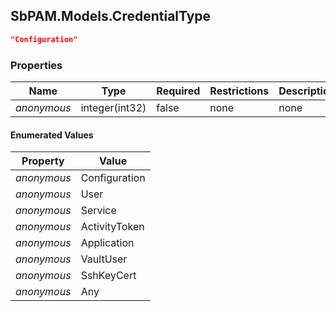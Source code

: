 
<h2 id="tocS_SbPAM.Models.CredentialType">SbPAM.Models.CredentialType</h2>

<a id="schemasbpam.models.credentialtype"></a>
<a id="schema_SbPAM.Models.CredentialType"></a>
<a id="tocSsbpam.models.credentialtype"></a>
<a id="tocssbpam.models.credentialtype"></a>

```json
"Configuration"

```

### Properties

|Name|Type|Required|Restrictions|Description|
|---|---|---|---|---|
|*anonymous*|integer(int32)|false|none|none|

#### Enumerated Values

|Property|Value|
|---|---|
|*anonymous*|Configuration|
|*anonymous*|User|
|*anonymous*|Service|
|*anonymous*|ActivityToken|
|*anonymous*|Application|
|*anonymous*|VaultUser|
|*anonymous*|SshKeyCert|
|*anonymous*|Any|


